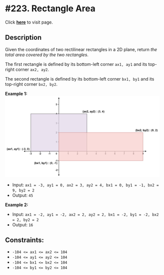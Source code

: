 # #223. Rectangle Area
Click [**here**](https://leetcode.com/problems/rectangle-area/description/) to visit page.

## Description
Given the coordinates of two rectilinear rectangles in a 2D plane, return *the total area covered by the two rectangles*.

The first rectangle is defined by its bottom-left corner ```ax1, ay1``` and its top-right corner ```ax2, ay2```.

The second rectangle is defined by its bottom-left corner ```bx1, by1``` and its top-right corner ```bx2, by2```.

**Example 1:**
![](../../../../resources/images/_0223RectangleArea/rectangle-plane.png)
- Input: ```ax1 = -3, ay1 = 0, ax2 = 3, ay2 = 4, bx1 = 0, by1 = -1, bx2 = 9, by2 = 2```
- Output: ```45```

**Example 2:**
- Input: ```ax1 = -2, ay1 = -2, ax2 = 2, ay2 = 2, bx1 = -2, by1 = -2, bx2 = 2, by2 = 2```
- Output: ```16```

## Constraints:
- ```-104 <= ax1 <= ax2 <= 104```
- ```-104 <= ay1 <= ay2 <= 104```
- ```-104 <= bx1 <= bx2 <= 104```
- ```-104 <= by1 <= by2 <= 104```